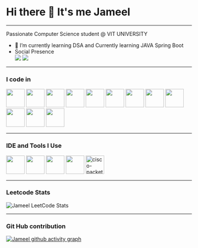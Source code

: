 # Hi there 👋 It's me Jameel
----------------------------------------------------------------------------------------------------------------------------------------------------------------------------------------------------------------------------------------------------------------------------------
Passionate Computer Science student @ VIT UNIVERSITY                                           
- 🌱 I’m currently learning DSA and Currently learning JAVA Spring Boot
- Social Presence 
<br /> [<img src="https://img.shields.io/badge/LinkedIn-0077B5?style=for-the-badge&logo=linkedin&logoColor=white" />](https://www.linkedin.com/in/jameel-showkath-a17418292/) [<img src="https://img.shields.io/badge/instagram-d62976?style=for-the-badge&logo=instagram&logoColor=white" />](https://www.instagram.com/abysscraver/?next=%2F&hl=en)

----------------------------------------------------------------------------------------------------------------------------------------------------------------------------------------------------------------------------------------------------------------------------------

### I code in
 <img height="50" width="50" src="https://img.icons8.com/color/48/000000/c-programming.png" /> <img height="50" width="50" src="https://img.icons8.com/color/48/000000/c-plus-plus-logo.png" /> <img height="50" width="50" src="https://img.icons8.com/color/48/000000/java-coffee-cup-logo.png" /> <img height="50" width="50" src="https://img.icons8.com/color/48/000000/html-5.png" /> <img height="50" width="50" src="https://img.icons8.com/color/48/000000/css3.png" /> <img height="50" width="50" src="https://img.icons8.com/color/48/000000/bootstrap.png" />
<img height="50" width="50" src="https://img.icons8.com/color/48/000000/javascript.png"/> <img height="50" width="50" src="https://img.icons8.com/color/48/000000/react-native.png"/> <img height="50" width="50" src="https://img.icons8.com/color/48/000000/mysql-logo.png"/> <img height="50" width="50" src="https://img.icons8.com/color/48/000000/mongodb.png"/> <img height="50" width="50" src="https://img.icons8.com/color/48/000000/nodejs.png"/> <img height="50" width="50" src="https://img.icons8.com/color/48/000000/spring-logo.png"/> 

----------------------------------------------------------------------------------------------------------------------------------------------------------------------------------------------------------------------------------------------------------------------------------
### IDE and Tools I Use
<img height="50" width="50" src="https://img.icons8.com/color/48/000000/visual-studio-code-2019.png"/> <img height="50" width="50" src="https://img.icons8.com/color/50/000000/git.png"/> <img height="50" src="https://img.icons8.com/color/480/null/notion--v1.png" /> <img height="50" width="50" src="https://img.icons8.com/fluent/48/000000/arduino.png"/> <img width="50" height="50" src="https://img.icons8.com/ios/50/cisco-packet-tracer.png" alt="cisco-packet-tracer"/> 

---------------------------------------------------------------------------------------------------------------------------------------------------------------------------------------------------------------------------------------------------------------------------------
### Leetcode Stats
![Jameel LeetCode Stats](https://leetcard.jacoblin.cool/jameelshowkath?theme=dark&font=Marcellus&ext=heatmap)

---------------------------------------------------------------------------------------------------------------------------------------------------------------------------------------------------------------------------------------------------------------------------------
### Git Hub contribution
[![Jameel github activity graph](https://github-readme-activity-graph.vercel.app/graph?username=jameel-sho17&bg_color=000000&color=c5ddda&line=2bca45&point=49d12e&area=true&hide_border=true)](https://github.com/ashutosh00710/github-readme-activity-graph)
